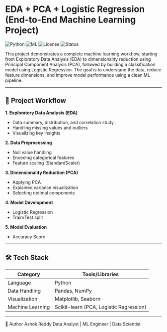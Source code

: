 # EDA + PCA + Logistic Regression (End-to-End Machine Learning Project)

![Python](https://img.shields.io/badge/Python-3.8%2B-blue)
![ML](https://img.shields.io/badge/Machine%20Learning-Scikit--learn-orange)
![License](https://img.shields.io/badge/License-MIT-green)
![Status](https://img.shields.io/badge/Status-Completed-success)

This project demonstrates a complete machine learning workflow, starting from Exploratory Data Analysis (EDA) to dimensionality reduction using Principal Component Analysis (PCA), followed by building a classification model using Logistic Regression. The goal is to understand the data, reduce feature dimensions, and improve model performance using a clean ML pipeline.

---

## 📌 Project Workflow

**1. Exploratory Data Analysis (EDA)**
- Data summary, distribution, and correlation study
- Handling missing values and outliers
- Visualizing key insights

**2. Data Preprocessing**
- Null value handling
- Encoding categorical features
- Feature scaling (StandardScaler)

**3. Dimensionality Reduction (PCA)**
- Applying PCA
- Explained variance visualization
- Selecting optimal components

**4. Model Development**
- Logistic Regression
- Train/Test split

**5. Model Evaluation**
- Accuracy Score

---

## 🛠 Tech Stack

| Category | Tools/Libraries |
|----------|----------------|
| Language | Python |
| Data Handling | Pandas, NumPy |
| Visualization | Matplotlib, Seaborn |
| Machine Learning | Scikit-learn (PCA, Logistic Regression) |

---

👤 Author
Ashok Reddy
Data Analyst | ML Engineer | Data Scientist
